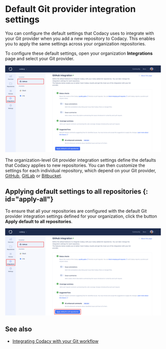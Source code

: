 # Default Git provider integration settings

You can configure the default settings that Codacy uses to integrate with your Git provider when you add a new repository to Codacy. This enables you to apply the same settings across your organization repositories.

To configure these default settings, open your organization **Integrations** page and select your Git provider.

![Default Git provider integration settings](images/default-git-provider-settings.png)

The organization-level Git provider integration settings define the defaults that Codacy applies to new repositories. You can then customize the settings for each individual repository, which depend on your Git provider, [GitHub](../../repositories-configure/integrations/github-integration.md), [GitLab](../../repositories-configure/integrations/gitlab-integration.md) or [Bitbucket](../../repositories-configure/integrations/bitbucket-integration.md).

## Applying default settings to all repositories {: id="apply-all"}

To ensure that all your repositories are configured with the default Git provider integration settings defined for your organization, click the button **Apply default to all repositories**.

![Apply default settings to all repositories](images/default-git-provider-settings-apply-all.png)

## See also

-   [Integrating Codacy with your Git workflow](../../getting-started/integrating-codacy-with-your-git-workflow.md)
